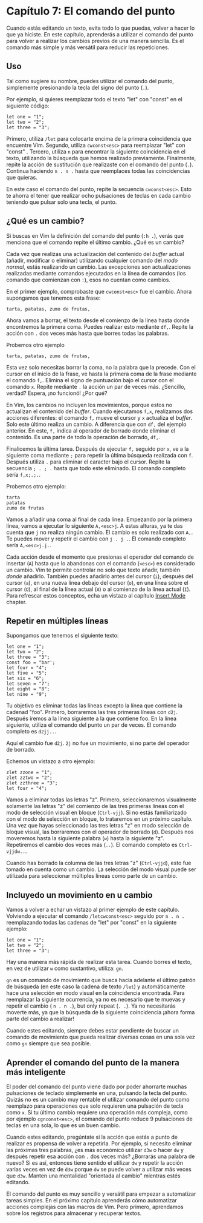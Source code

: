 # Capítulo 7: El comando del punto

Cuando estás editando un texto, evita todo lo que puedas, volver a hacer lo que ya hiciste. En este capítulo, aprenderás a utilizar el comando del punto para volver a realizar los cambios previos de una manera sencilla. Es el comando más simple y más versátil para reducir las repeticiones.

## Uso

Tal como sugiere su nombre, puedes utilizar el comando del punto, simplemente presionando la tecla del signo del punto \(`.`\).

Por ejemplo, si quieres reemplazar todo el texto "let" con "const" en el siguiente código:

```text
let one = "1";
let two = "2";
let three = "3";
```

Primero, utiliza `/let` para colocarte encima de la primera coincidencia que encuentre Vim. Segundo, utiliza `cwconst<esc>` para reemplazar "let" con "const" . Tercero, utiliza `n` para encontrar la siguiente coincidencia en el texto, utilizando la búsqueda que hemos realizado previamente. Finalmente, repite la acción de sustitución que realizaste con el comando del punto \(`.`\). Continua haciendo `n . n .` hasta que reemplaces todas las coincidencias que quieras.

En este caso el comando del punto, repite la secuencia `cwconst<esc>`. Esto te ahorra el tener que realizar ocho pulsaciones de teclas en cada cambio teniendo que pulsar solo una tecla, el punto.

## ¿Qué es un cambio?

Si buscas en Vim la definición del comando del punto \(`:h .`\), verás que menciona que el comando repite el último cambio. ¿Qué es un cambio?

Cada vez que realizas una actualización del contenido del _buffer_ actual \(añadir, modificar o eliminar\) utilizando cualquier comando del _modo normal_, estás realizando un cambio. Las excepciones son actualizaciones realizadas mediante comandos ejecutados en la línea de comandos \(los comando que comienzan con `:`\), esos no cuentan como cambios.

En el primer ejemplo, comprobaste que `cwconst<esc>` fue el cambio. Ahora supongamos que tenemos esta frase:

```text
tarta, patatas, zumo de frutas,
```

Ahora vamos a borrar, el texto desde el comienzo de la línea hasta donde encontremos la primera coma. Puedes realizar esto mediante `df,`. Repite la acción con `.` dos veces más hasta que borres todas las palabras.

Probemos otro ejemplo

```text
tarta, patatas, zumo de frutas,
```

Esta vez solo necesitas borrar la coma, no la palabra que la precede. Con el cursor en el inicio de la frase, ve hasta la primera coma de la frase mediante el comando `f,`. Elimina el signo de puntuación bajo el cursor con el comando `x`. Repite mediante `.` la acción un par de veces más. ¿Sencillo, verdad? Espera, ¡no funcionó! ¿Por qué?

En Vim, los cambios no incluyen los movimientos, porque estos no actualizan el contenido del _buffer_. Cuando ejecutamos `f,x`, realizamos dos acciones diferentes: el comando `f,` mueve el cursor y `x` actualiza el _buffer_. Solo este último realiza un cambio. A diferencia que con `df,` del ejemplo anterior. En este, `f,` indica al operador de borrado donde eliminar el contenido. Es una parte de todo la operación de borrado, `df,`.

Finalicemos la última tarea. Después de ejecutar `f,` seguido por `x`, ve a la siguiente coma mediante `;` para repetir la última búsqueda realizada con `f`. Después utiliza `.` para eliminar el caracter bajo el cursor. Repite la secuencia `; . ; .` hasta que todo este eliminado. El comando completo sería `f,x;.;.`.

Probemos otro ejemplo:

```text
tarta
patatas
zumo de frutas
```

Vamos a añadir una coma al final de cada línea. Empezando por la primera línea, vamos a ejecutar lo siguiente `A,<esc>j`. A estas alturas, ya te das cuenta que `j` no realiza ningún cambio. El cambio es solo realizado con `A,`. Te puedes mover y repetir el cambio con `j . j .`. El comando completo sería `A,<esc>j.j.`.

Cada acción desde el momento que presionas el operador del comando de insertar \(`A`\) hasta que lo abandonas con el comando \(`<esc>`\) es considerado un cambio. Vim te permite controlar no solo que texto añadir, también _donde_ añadirlo. También puedes añadirlo antes del cursor \(`i`\), después del cursor \(`a`\), en una nueva línea debajo del cursor \(`o`\), en una línea sobre el cursor \(`O`\), al final de la línea actual \(`A`\) o al comienzo de la línea actual \(`I`\). Para refrescar estos conceptos, echa un vistazo al capítulo [Insert Mode](https://github.com/victorhck/Aprende-Vim/tree/ff7b31d66822f1cf7f945c101048dfa1b862d42a/ch6_insert_mode.md) chapter.

## Repetir en múltiples líneas

Supongamos que tenemos el siguiente texto:

```text
let one = "1";
let two = "2";
let three = "3";
const foo = "bar';
let four = "4";
let five = "5";
let six = "6";
let seven = "7";
let eight = "8";
let nine = "9";
```

Tu objetivo es eliminar todas las líneas excepto la línea que contiene la cadenad "foo". Primero, borraremos las tres primeras líneas con `d2j`. Después iremos a la línea siguiente a la que contiene foo. En la línea siguiente, utiliza el comando del punto un par de veces. El comando completo es `d2jj..`.

Aquí el cambio fue `d2j`. `2j` no fue un movimiento, si no parte del operador de borrado.

Echemos un vistazo a otro ejemplo:

```text
zlet zzone = "1";
zlet zztwo = "2";
zlet zzthree = "3";
let four = "4";
```

Vamos a eliminar todas las letras "z". Primero, seleccionaremos visualmente solamente las letras "z" del comienzo de las tres primeras líneas con el modo de selección visual en bloque \(`Ctrl-vjj`\). Si no estás familiarizado con el modo de selección en bloque, lo trataremos en un próximo capítulo. Una vez que hayas seleccionado las tres letras "z" en modo selección de bloque visual, las borraremos con el operador de borrado \(`d`\). Después nos moveremos hasta la siguiente palabra \(`w`\) hasta la siguiente "z". Repetiremos el cambio dos veces más \(`..`\). El comando completo es `Ctrl-vjjdw..`.

Cuando has borrado la columna de las tres letras "z" \(`Ctrl-vjjd`\), esto fue tomado en cuenta como un cambio. La selección del modo visual puede ser utilizada para seleccionar múltiples líneas como parte de un cambio.

## Incluyedo un movimiento en u cambio

Vamos a volver a echar un vistazo al primer ejemplo de este capítulo. Volviendo a ejecutar el comando `/letcwconst<esc>` seguido por `n . n .` reemplazando todas las cadenas de "let" por "const" en la siguiente ejemplo:

```text
let one = "1";
let two = "2";
let three = "3";
```

Hay una manera más rápida de realizar esta tarea. Cuando borres el texto, en vez de utilizar `w` como sustantivo, utiliza: `gn`.

`gn` es un comando de movimiento que busca hacia adelante el último patrón de búsqueda \(en este caso la cadena de texto `/let`\) y automáticamente hace una selección en modo visual en la coincidencia encontrada. Para reemplazar la siguiente ocurrencia, ya no es necesario que te muevas y repetir el cambio \( `n . n .`\), but only repeat \(`. .`\). Ya no necesitarás moverte más, ya que la búsqueda de la siguiente coincidencia ¡ahora forma parte del cambio a realizar!

Cuando estes editando, siempre debes estar pendiente de buscar un comando de movimiento que pueda realizar diversas cosas en una sola vez como `gn` siempre que sea posible.

## Aprender el comando del punto de la manera más inteligente

El poder del comando del punto viene dado por poder ahorrarte muchas pulsaciones de teclado simplemente en una, pulsando la tecla del punto. Quizás no es un cambio muy rentable el utilizar comando del punto como reemplazo para operaciones que solo requieren una pulsación de tecla como `x`. Si tu último cambio requiere una operación más compleja, como por ejemplo `cgnconst<esc>`, el comando del punto reduce 9 pulsaciones de teclas en una sola, lo que es un buen cambio.

Cuando estes editando, pregúntate si la acción que estás a punto de realizar es propensa de volver a repetirla. Por ejemplo, si necesito eliminar las próximas tres palabras, ¿es más económico utilizar `d3w` o hacer `dw` y después repetir esa acción con `.` dos veces más? ¿Borrarás una palabra de nuevo? Si es así, entonces tiene sentido el utilizar `dw` y repetir la acción varias veces en vez de `d3w` porque `dw` se puede volver a utilizar más veces que `d3w`. Manten una mentalidad "orientada al cambio" mientras estés editando.

El comando del punto es muy sencillo y versátil para empezar a automatizar tareas simples. En el próximo capítulo aprenderás cómo automatizar acciones complejas con las macros de Vim. Pero primero, aprendamos sobre los registros para almacenar y recuperar textos.

